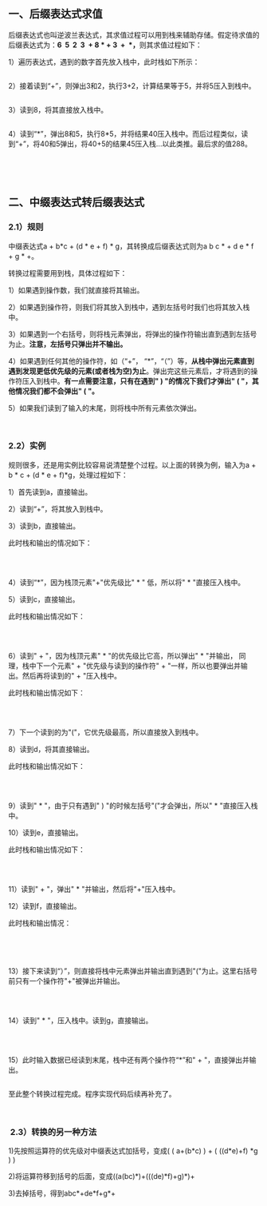 <div class="article_content csdn-tracking-statistics" id="article_content" style="overflow: hidden;" data-mod="popu_307" data-dsm="post">
<div><br>
</div>
<h2>一、后缀表达式求值</h2>
<p>后缀表达式也叫逆波兰表达式，其求值过程可以用到栈来辅助存储。假定待求值的后缀表达式为：<strong><span style="font-size:14px">6&nbsp; 5&nbsp; 2&nbsp; 3&nbsp; + 8 * + 3&nbsp; +&nbsp; *，</span></strong>则其求值过程如下：</p>
<p>1）遍历表达式，遇到的数字首先放入栈中，此时栈如下所示：</p>
<p><img alt="" src="http://img.my.csdn.net/uploads/201209/20/1348144826_6731.png"></p>
<p>2）接着读到“+”，则弹出3和2，执行3+2，计算结果等于5，并将5压入到栈中。</p>
<p><img alt="" src="http://img.my.csdn.net/uploads/201209/20/1348144932_4049.png"></p>
<p>3）读到8，将其直接放入栈中。</p>
<p><img alt="" src="http://img.my.csdn.net/uploads/201209/20/1348144994_1525.png"></p>
<p>4）读到“*”，弹出8和5，执行8*5，并将结果40压入栈中。而后过程类似，读到“+”，将40和5弹出，将40+5的结果45压入栈...以此类推。最后求的值288。</p>
<p>&nbsp;</p>
<p>&nbsp;</p>
<h2>二、中缀表达式转后缀表达式</h2>
<h3>2.1）规则</h3>
<p>中缀表达式<span style="font-size:14px">a + b*c + (d * e + f) * g</span>，其转换成后缀表达式则为<span style="font-size:14px">a b c * + d e * f&nbsp; + g * +。</span></p>
<p>转换过程需要用到栈，具体过程如下：</p>
<p>1）如果遇到操作数，我们就直接将其输出。</p>
<p>2）如果遇到操作符，则我们将其放入到栈中，遇到左括号时我们也将其放入栈中。</p>
<p>3）如果遇到一个右括号，则将栈元素弹出，将弹出的操作符输出直到遇到左括号为止。<strong>注意，左括号只弹出并不输出。</strong></p>
<p>4）如果遇到任何其他的操作符，如（“+”， “*”，“（”）等，<strong>从栈中弹出元素直到遇到发现更低优先级的元素(或者栈为空)为止</strong>。弹出完这些元素后，才将遇到的操作符压入到栈中。<strong>有一点需要注意，只有在遇到" ) "的情况下我们才弹出" ( "，其他情况我们都不会弹出" ( "。</strong></p>
<p>5）如果我们读到了输入的末尾，则将栈中所有元素依次弹出。</p>
<p><strong></strong>&nbsp;</p>
<h3>2.2）实例</h3>
<p>规则很多，还是用实例比较容易说清楚整个过程。以上面的转换为例，输入为a + b * c + (d * e + f)*g，处理过程如下：</p>
<p>1）首先读到a，直接输出。</p>
<p>2）读到“+”，将其放入到栈中。</p>
<p>3）读到b，直接输出。</p>
<p>此时栈和输出的情况如下：</p>
<p><img alt="" src="http://img.my.csdn.net/uploads/201209/20/1348146428_8057.png"></p>
<p>&nbsp;</p>
<p>4）读到“*”，因为栈顶元素"+"优先级比" * " 低，所以将" * "直接压入栈中。</p>
<p>5）读到c，直接输出。</p>
<p>此时栈和输出情况如下：</p>
<p><img alt="" src="http://img.my.csdn.net/uploads/201209/20/1348146721_9861.png"></p>
<p>&nbsp;</p>
<p>6）读到" + "，因为栈顶元素" * "的优先级比它高，所以弹出" * "并输出， 同理，栈中下一个元素" + "优先级与读到的操作符" + "一样，所以也要弹出并输出。然后再将读到的" + "压入栈中。</p>
<p>此时栈和输出情况如下：</p>
<p><img alt="" src="http://img.my.csdn.net/uploads/201209/20/1348147044_5952.png"></p>
<p>&nbsp;</p>
<p>7）下一个读到的为"("，它优先级最高，所以直接放入到栈中。</p>
<p>8）读到d，将其直接输出。</p>
<p>此时栈和输出情况如下：</p>
<p><img alt="" src="http://img.my.csdn.net/uploads/201209/20/1348147265_9645.png"></p>
<p>&nbsp;</p>
<p>9）读到" * "，由于只有遇到" ) "的时候左括号"("才会弹出，所以" * "直接压入栈中。</p>
<p>10）读到e，直接输出。</p>
<p>此时栈和输出情况如下：</p>
<p><img alt="" src="http://img.my.csdn.net/uploads/201209/20/1348147424_4303.png"></p>
<p>&nbsp;</p>
<p>11）读到" + "，弹出" * "并输出，然后将"+"压入栈中。</p>
<p>12）读到f，直接输出。</p>
<p>此时栈和输出情况：</p>
<p>&nbsp;<img alt="" src="http://img.my.csdn.net/uploads/201209/20/1348147826_1174.png"></p>
<p>&nbsp;</p>
<p>13）接下来读到“）”，则直接将栈中元素弹出并输出直到遇到"("为止。这里右括号前只有一个操作符"+"被弹出并输出。</p>
<p><img alt="" src="http://img.my.csdn.net/uploads/201209/20/1348147993_7462.png"></p>
<p>&nbsp;</p>
<p>14）读到" * "，压入栈中。读到g，直接输出。</p>
<p><img alt="" src="http://img.my.csdn.net/uploads/201209/20/1348148087_4361.png"></p>
<p>&nbsp;</p>
<p>15）此时输入数据已经读到末尾，栈中还有两个操作符“*”和" + "，直接弹出并输出。</p>
<p><img alt="" src="http://img.my.csdn.net/uploads/201209/20/1348148276_3639.png"></p>
<p>至此整个转换过程完成。程序实现代码后续再补充了。</p>
<p>&nbsp;</p>
<h3>&nbsp;2.3）转换的另一种方法</h3>
<p>1)先按照运算符的优先级对中缀表达式加括号，变成<span style="font-size:14px">( ( a+(b*c) ) + ( ((d*e)+f) *g ) )</span></p>
<p>2)将运算符移到括号的后面，变成<span style="font-size:14px">((a(bc)*)+(((de)*f)+g)*)+</span></p>
<p>3)去掉括号，得到<span style="font-size:14px">abc*+de*f+g*+</span></p>
<link href="http://static.blog.csdn.net/public/res-min/markdown_views.css?v=2.0" rel="stylesheet">
</div>